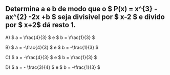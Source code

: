 ## Determina a e b de modo que o $ P(x) = x^{3} -ax^{2} -2x +b $ seja divisivel por $ x-2 $ e divido por $ x+2$ dá resto 1. 


A) $ a = \frac{4}{3} $ e $ b = \frac{1}{3} $

B) $ a = -\frac{4}{3} $ e $ b = -\frac{1}{3} $

C) $ a = -\frac{4}{3} $ e $ b = \frac{1}{3} $

D) $ a = - \frac{3}{4} $ e $ b = -\frac{1}{3} $
